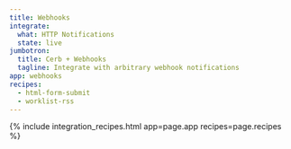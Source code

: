 ```yaml
---
title: Webhooks
integrate:
  what: HTTP Notifications
  state: live
jumbotron:
  title: Cerb + Webhooks
  tagline: Integrate with arbitrary webhook notifications
app: webhooks
recipes:
  - html-form-submit
  - worklist-rss
---
```


{% include integration_recipes.html app=page.app recipes=page.recipes %}